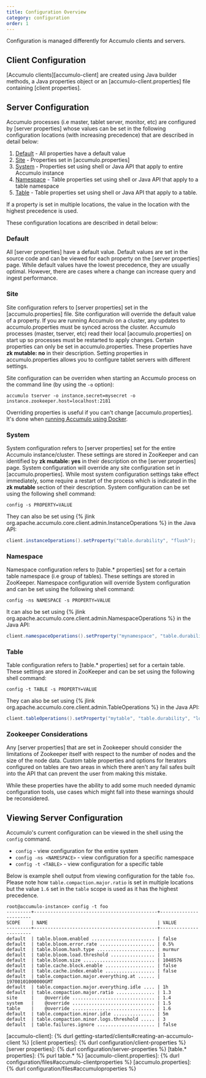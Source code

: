 ```yaml
---
title: Configuration Overview
category: configuration
order: 1
---
```


Configuration is managed differently for Accumulo clients and servers.

## Client Configuration

[Accumulo clients][accumulo-client] are created using Java builder methods, a Java properties object or an
[accumulo-client.properties] file containing [client properties].

## Server Configuration

Accumulo processes (i.e master, tablet server, monitor, etc) are configured by [server properties] whose values can be
set in the following configuration locations (with increasing precedence) that are described in detail below:

1. [Default](#default) - All properties have a default value
2. [Site](#site) - Properties set in [accumulo.properties]
3. [System](#system) - Properties set using shell or Java API that apply to entire Accumulo instance
4. [Namespace](#namespace) - Table properties set using shell or Java API that apply to a table namespace
5. [Table](#table) - Table properties set using shell or Java API that apply to a table.

If a property is set in multiple locations, the value in the location with the highest precedence is used.

These configuration locations are described in detail below:

### Default

All [server properties] have a default value. Default values are set in the source code and can be viewed for each property on the [server properties] page.
While default values have the lowest precedence, they are usually optimal.  However, there are cases where a change can increase query and ingest performance.

### Site

Site configuration refers to [server properties] set in the [accumulo.properties] file. Site configuration will override the default value of a property. If you are
running Accumulo on a cluster, any updates to accumulo.properties must be synced across the cluster. Accumulo processes (master, tserver, etc) read their local [accumulo.properties]
on start up so processes must be restarted to apply changes. Certain properties can only be set in accumulo.properties. These properties have **zk mutable: no** in their description.
Setting properties in accumulo.properties allows you to configure tablet servers with different settings.

Site configuration can be overriden when starting an Accumulo process on the command line (by using the `-o` option):
```
accumulo tserver -o instance.secret=mysecret -o instance.zookeeper.host=localhost:2181
```
Overriding properties is useful if you can't change [accumulo.properties]. It's done when [running Accumulo using Docker](https://github.com/apache/accumulo-docker).

### System

System configuration refers to [server properties] set for the entire Accumulo instance/cluster. These settings are stored in ZooKeeper and can identified by **zk mutable: yes**
in their description on the [server properties] page. System configuration will override any site configuration set in [accumulo.properties]. While most system configuration
settings take effect immediately, some require a restart of the process which is indicated in the **zk mutable** section of their description. System configuration can be set using
the following shell command:

    config -s PROPERTY=VALUE

They can also be set using {% jlink org.apache.accumulo.core.client.admin.InstanceOperations %} in the Java API:

```java
client.instanceOperations().setProperty("table.durability", "flush");
```

### Namespace

Namespace configuration refers to [table.* properties] set for a certain table namespace (i.e group of tables). These settings are stored in ZooKeeper. Namespace configuration
will override System configuration and can be set using the following shell command:

    config -ns NAMESPACE -s PROPERTY=VALUE

It can also be set using {% jlink org.apache.accumulo.core.client.admin.NamespaceOperations %} in the Java API:

```java
client.namespaceOperations().setProperty("mynamespace", "table.durability", "sync");
```

### Table

Table configuration refers to [table.* properties] set for a certain table. These settings are stored in ZooKeeper and can be set using the following shell command:

    config -t TABLE -s PROPERTY=VALUE

They can also be set using {% jlink org.apache.accumulo.core.client.admin.TableOperations %} in the Java API:

```java
client.tableOperations().setProperty("mytable", "table.durability", "log");
```

### Zookeeper Considerations

Any [server properties] that are set in Zookeeper should consider the limitations of Zookeeper itself with respect to the
number of nodes and the size of the node data. Custom table properties and options for Iterators configured on tables
are two areas in which there aren't any fail safes built into the API that can prevent the user from making this mistake.

While these properties have the ability to add some much needed dynamic configuration tools, use cases which might fall
into these warnings should be reconsidered.

## Viewing Server Configuration

Accumulo's current configuration can be viewed in the shell using the `config` command.

* `config` - view configuration for the entire system
* `config -ns <NAMESPACE>` - view configuration for a specific namespace
* `config -t <TABLE>` - view configuration for a specific table

Below is example shell output from viewing configuration for the table `foo`. Please note how `table.compaction.major.ratio`
is set in multiple locations but the value `1.6` set in the `table` scope is used as it has the highest precedence.

```
root@accumulo-instance> config -t foo
---------+---------------------------------------------+-----------------------
SCOPE    | NAME                                        | VALUE
---------+---------------------------------------------+-----------------------
default  | table.bloom.enabled ....................... | false
default  | table.bloom.error.rate .................... | 0.5%
default  | table.bloom.hash.type ..................... | murmur
default  | table.bloom.load.threshold ................ | 1
default  | table.bloom.size .......................... | 1048576
default  | table.cache.block.enable .................. | false
default  | table.cache.index.enable .................. | false
default  | table.compaction.major.everything.at ...... | 19700101000000GMT
default  | table.compaction.major.everything.idle .... | 1h
default  | table.compaction.major.ratio .............. | 1.3
site     |    @override .............................. | 1.4
system   |    @override .............................. | 1.5
table    |    @override .............................. | 1.6
default  | table.compaction.minor.idle ............... | 5m
default  | table.compaction.minor.logs.threshold ..... | 3
default  | table.failures.ignore ..................... | false
```

[accumulo-client]: {% durl getting-started/clients#creating-an-accumulo-client %}
[client properties]: {% durl configuration/client-properties %}
[server properties]: {% durl configuration/server-properties %}
[table.* properties]: {% purl table.* %}
[accumulo-client.properties]: {% durl configuration/files#accumulo-clientproperties %}
[accumulo.properties]: {% durl configuration/files#accumuloproperties %}
